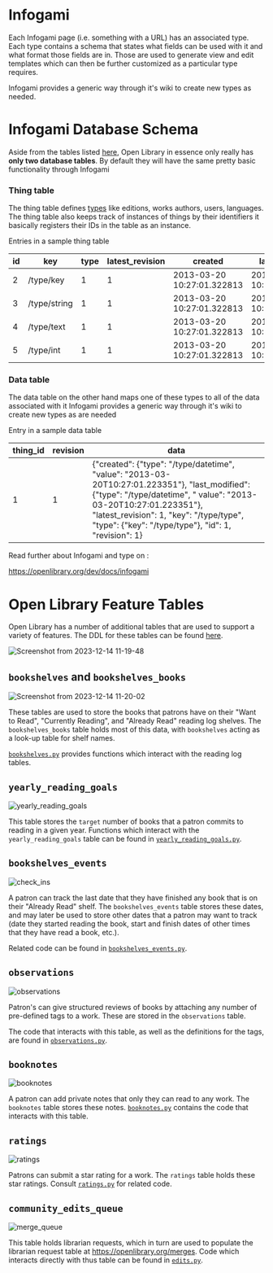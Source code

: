 # Infogami 
Each Infogami page (i.e. something with a URL) has an associated type. Each type contains a schema that states what fields can be used with it and what format those fields are in. Those are used to generate view and edit templates which can then be further customized as a particular type requires.

Infogami provides a generic way through it's wiki to create new types as needed. 

# Infogami Database Schema
Aside from the tables listed [here](#open-library-feature-tables), Open Library in essence only really has **only two database tables**. By default they will have the same pretty basic functionality through Infogami

### Thing table
The thing table defines [types](https://openlibrary.org/dev/docs/infogami#anchor5) like editions, works authors, users, languages. The thing table also keeps track of instances of things by their identifiers it basically registers their IDs in the table as an instance.

Entries in a sample thing table 

id       |      key      | type | latest_revision |          created           |       last_modified
---------|---------------|------|-----------------|----------------------------|----------------------------
   2     | /type/key     |    1 |               1 | 2013-03-20 10:27:01.322813 | 2013-03-20 10:27:01.322813
   3     | /type/string  |    1 |               1 | 2013-03-20 10:27:01.322813 | 2013-03-20 10:27:01.322813
   4     | /type/text    |    1 |               1 | 2013-03-20 10:27:01.322813 | 2013-03-20 10:27:01.322813
   5     | /type/int     |    1 |               1 | 2013-03-20 10:27:01.322813 | 2013-03-20 10:27:01.322813

 
### Data table
The data table on the other hand maps one of these types to all of the data associated with it
Infogami provides a generic way through it's wiki to create new types as are needed

Entry in a sample data table

| thing_id 	| revision 	| data                                                                                                                                                                                                                                                                  	|
|----------	|----------	|-----------------------------------------------------------------------------------------------------------------------------------------------------------------------------------------------------------------------------------------------------------------------	|
| 1        	| 1        	| {"created": {"type": "/type/datetime", "value": "2013-03-20T10:27:01.223351"}, "last_modified": {"type": "/type/datetime", " value": "2013-03-20T10:27:01.223351"}, "latest_revision": 1, "key": "/type/type", "type": {"key": "/type/type"}, "id": 1, "revision": 1} 	|



Read further about Infogami and type on :

<https://openlibrary.org/dev/docs/infogami>

# Open Library Feature Tables

Open Library has a number of additional tables that are used to support a variety of features.  The DDL for these tables can be found [here](https://github.com/internetarchive/openlibrary/blob/master/openlibrary/core/schema.sql).

![Screenshot from 2023-12-14 11-19-48](https://github.com/internetarchive/openlibrary/assets/28732543/9542a554-8d6c-4d78-ad7d-c41845ec9af8)

## `bookshelves` and `bookshelves_books`

![Screenshot from 2023-12-14 11-20-02](https://github.com/internetarchive/openlibrary/assets/28732543/2c9f654a-d926-4faf-9db0-499fcc0bf6ae)

These tables are used to store the books that patrons have on their "Want to Read", "Currently Reading", and "Already Read" reading log shelves.  The `bookshelves_books` table holds most of this data, with `bookshelves` acting as a look-up table for shelf names.

[`bookshelves.py`](https://github.com/internetarchive/openlibrary/blob/master/openlibrary/core/bookshelves.py) provides functions which interact with the reading log tables.

## `yearly_reading_goals`

![yearly_reading_goals](https://github.com/internetarchive/openlibrary/assets/28732543/51a29f03-25fd-4286-8423-23ae3c8dba1d)

This table stores the `target` number of books that a patron commits to reading in a given year.  Functions which interact with the `yearly_reading_goals` table can be found in [`yearly_reading_goals.py`](https://github.com/internetarchive/openlibrary/blob/master/openlibrary/core/yearly_reading_goals.py).

## `bookshelves_events`

![check_ins](https://github.com/internetarchive/openlibrary/assets/28732543/38fdd1e8-07ce-445b-9ca8-2621b54e00e3)

A patron can track the last date that they have finished any book that is on their "Already Read" shelf.  The `bookshelves_events` table stores these dates, and may later be used to store other dates that a patron may want to track (date they started reading the book, start and finish dates of other times that they have read a book, etc.).

Related code can be found in [`bookshelves_events.py`](https://github.com/internetarchive/openlibrary/blob/master/openlibrary/core/bookshelves_events.py).

## `observations`

![observations](https://github.com/internetarchive/openlibrary/assets/28732543/8a1fcfb1-30df-4f58-99f3-a0efb757b09a)

Patron's can give structured reviews of books by attaching any number of pre-defined tags to a work.  These are stored in the `observations` table.

The code that interacts with this table, as well as the definitions for the tags, are found in [`observations.py`](https://github.com/internetarchive/openlibrary/blob/master/openlibrary/core/observations.py).

## `booknotes`

![booknotes](https://github.com/internetarchive/openlibrary/assets/28732543/41986736-6fdc-4bb6-9bbf-1544fa4ff60e)

A patron can add private notes that only they can read to any work.  The `booknotes` table stores these notes.  [`booknotes.py`](https://github.com/internetarchive/openlibrary/blob/master/openlibrary/core/booknotes.py) contains the code that interacts with this table.

## `ratings`

![ratings](https://github.com/internetarchive/openlibrary/assets/28732543/9f9f000c-9cdc-4aa7-a022-bd4c1855266b)

Patrons can submit a star rating for a work.  The `ratings` table holds these star ratings.  Consult [`ratings.py`](https://github.com/internetarchive/openlibrary/blob/master/openlibrary/core/ratings.py) for related code.

## `community_edits_queue`

![merge_queue](https://github.com/internetarchive/openlibrary/assets/28732543/9dc1c072-176d-4f54-96b4-3b2ea582a744)

This table holds librarian requests, which in turn are used to populate the librarian request table at https://openlibrary.org/merges.  Code which interacts directly with thus table can be found in [`edits.py`](https://github.com/internetarchive/openlibrary/blob/master/openlibrary/core/edits.py).
